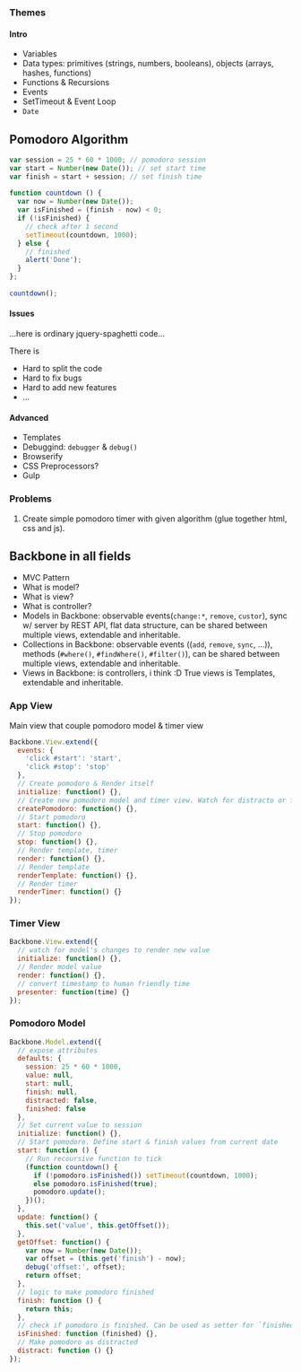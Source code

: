 
### Themes

#### Intro

- Variables
- Data types: primitives (strings, numbers, booleans), objects (arrays, hashes, functions)
- Functions & Recursions
- Events
- SetTimeout & Event Loop
- `Date`


## Pomodoro Algorithm

```js
var session = 25 * 60 * 1000; // pomodoro session
var start = Number(new Date()); // set start time
var finish = start + session; // set finish time
 
function countdown () {
  var now = Number(new Date());
  var isFinished = (finish - now) < 0;
  if (!isFinished) {
    // check after 1 second
    setTimeout(countdown, 1000);
  } else {
    // finished
    alert('Done');
  }
};
 
countdown();
```


#### Issues

...here is ordinary jquery-spaghetti code...

There is

- Hard to split the code
- Hard to fix bugs
- Hard to add new features
- ...

#### Advanced

- Templates
- Debuggind: `debugger` & `debug()`
- Browserify
- CSS Preprocessors?
- Gulp


### Problems

1. Create simple pomodoro timer with given algorithm (glue together html, css and js).

## Backbone in all fields

- MVC Pattern
- What is model?
- What is view?
- What is controller?
- Models in Backbone: observable events(`change:*`, `remove`, `custor`), sync w/ server by REST API, flat data structure, can be shared between multiple views, extendable and inheritable.
- Collections in Backbone: observable events ((`add`, `remove`, `sync`, ...)), methods (`#where()`, `#findWhere()`, `#filter()`), can be shared between multiple views, extendable and inheritable.
- Views in Backbone: is controllers, i think :D True views is Templates, extendable and inheritable.

### App View

Main view that couple pomodoro model & timer view

```js
Backbone.View.extend({
  events: {
    'click #start': 'start',
    'click #stop': 'stop'
  },
  // Create pomodoro & Render itself 
  initialize: function() {},
  // Create new pomodoro model and timer view. Watch for distracto or finish the pomodoro 
  createPomodoro: function() {},
  // Start pomodoro
  start: function() {},
  // Stop pomodoro
  stop: function() {},
  // Render template, timer
  render: function() {},
  // Render template
  renderTemplate: function() {},
  // Render timer
  renderTimer: function() {}
});
```

### Timer View

```js
Backbone.View.extend({
  // watch for model's changes to render new value
  initialize: function() {},
  // Render model value
  render: function() {},
  // convert timestamp to human friendly time
  presenter: function(time) {}
});
```

### Pomodoro Model

```js
Backbone.Model.extend({
  // expose attributes
  defaults: {
    session: 25 * 60 * 1000,
    value: null,
    start: null,
    finish: null,
    distracted: false,
    finished: false
  },
  // Set current value to session
  initialize: function() {},
  // Start pomodoro. Define start & finish values from current date
  start: function () {
    // Run recoursive function to tick
    (function countdown() {
      if (!pomodoro.isFinished()) setTimeout(countdown, 1000);
      else pomodoro.isFinished(true);
      pomodoro.update();
    })();
  },
  update: function() {
    this.set('value', this.getOffset());
  },
  getOffset: function() {
    var now = Number(new Date());
    var offset = (this.get('finish') - now);
    debug('offset:', offset);
    return offset;
  },
  // logic to make pomodoro finished
  finish: function () {
    return this;
  },
  // check if pomodoro is finished. Can be used as setter for `finished`.
  isFinished: function (finished) {},
  // Make pomodoro as distracted
  distract: function () {}
});
```
